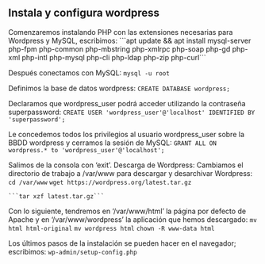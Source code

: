 <h2>Instala y configura wordpress</h2>
Comenzaremos instalando PHP con las extensiones necesarias para Wordpress y MySQL, escribimos:
	```apt update && apt install mysql-server php-fpm php-common php-mbstring php-xmlrpc php-soap php-gd php-xml php-intl php-mysql php-cli php-ldap php-zip php-curl```

Después conectamos con MySQL:
```mysql -u root```



Definimos la base de datos wordpress:
```CREATE DATABASE wordpress;```

Declaramos que wordpress_user podrá acceder utilizando la contraseña superpassword:
	```CREATE USER 'wordpress_user'@'localhost' IDENTIFIED BY 'superpassword';```

Le concedemos todos los privilegios al usuario wordpress_user sobre la BBDD wordpress y cerramos la sesión de MySQL:
	```GRANT ALL ON wordpress.* to 'wordpress_user'@'localhost';```

Salimos de la consola con ‘exit’.
Descarga de Wordpress:
Cambiamos el directorio de trabajo a /var/www para descargar y desarchivar Wordpress:
```cd /var/www```
```wget https://wordpress.org/latest.tar.gz```

	```tar xzf latest.tar.gz```

Con lo siguiente, tendremos en ‘/var/www/html’ la página por defecto de Apache y en ‘/var/www/wordpress’ la aplicación que hemos descargado:
```mv html html-original```
```mv wordpress html```
```chown -R www-data html```

Los últimos pasos de la instalación se pueden hacer en el navegador; escribimos: 
```wp-admin/setup-config.php```
